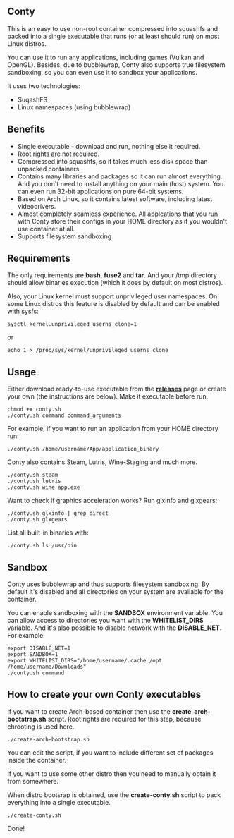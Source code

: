 ## Conty

This is an easy to use non-root container compressed into squashfs and packed 
into a single executable that runs (or at least should run) on most Linux distros.

You can use it to run any applications, including games (Vulkan and OpenGL). 
Besides, due to bubblewrap, Conty also supports true filesystem sandboxing, so you can even use it to sandbox
your applications.

It uses two technologies:
* SuqashFS
* Linux namespaces (using bubblewrap)

## Benefits

* Single executable - download and run, nothing else it required.
* Root rights are not required.
* Compressed into squashfs, so it takes much less disk space than
unpacked containers.
* Contains many libraries and packages so it can run almost everything. And you don't
need to install anything on your main (host) system. You can even run 32-bit applications
on pure 64-bit systems.
* Based on Arch Linux, so it contains latest software, including latest
videodrivers.
* Almost completely seamless experience. All applcations that you run
with Conty store their configs in your HOME directory as if you wouldn't
use container at all.
* Supports filesystem sandboxing

## Requirements

The only requirements are **bash**, **fuse2** and **tar**. And your /tmp directory
should allow binaries execution (which it does by default on most distros).

Also, your Linux kernel must support unprivileged user namespaces. On some 
Linux distros this feature is disabled by default and can be enabled with sysfs:

```
sysctl kernel.unprivileged_userns_clone=1
```
or
```
echo 1 > /proc/sys/kernel/unprivileged_userns_clone
```

## Usage

Either download ready-to-use executable from the [**releases**](https://github.com/Kron4ek/Conty/releases) page or create your
own (the instructions are below). Make it executable before run.

```
chmod +x conty.sh
./conty.sh command command_arguments
```

For example, if you want to run an application from your HOME directory run:

```
./conty.sh /home/username/App/application_binary
```

Conty also contains Steam, Lutris, Wine-Staging and much more.

```
./conty.sh steam
./conty.sh lutris
./conty.sh wine app.exe
```

Want to check if graphics acceleration works? Run glxinfo and glxgears:

```
./conty.sh glxinfo | grep direct
./conty.sh glxgears
```

List all built-in binaries with:

```
./conty.sh ls /usr/bin
```

## Sandbox

Conty uses bubblewrap and thus supports filesystem sandboxing. By default
it's disabled and all directories on your system are available for the container. 

You can enable sandboxing with the **SANDBOX** environment variable. You can allow 
access to directories you want with the **WHITELIST_DIRS** variable. And it's 
also possible to disable network with the **DISABLE_NET**. For example:

```
export DISABLE_NET=1
export SANDBOX=1
export WHITELIST_DIRS="/home/username/.cache /opt /home/username/Downloads"
./conty.sh command
```

## How to create your own Conty executables

If you want to create Arch-based container then use the **create-arch-bootstrap.sh** script. Root rights
are required for this step, because chrooting is used here.

```
./create-arch-bootstrap.sh
```

You can edit the script, if you want to include different set of packages inside
the container.

If you want to use some other distro then you need to manually obtain it from somewhere.

When distro bootsrap is obtained, use the **create-conty.sh** script to pack
everything into a single executable.

```
./create-conty.sh
```

Done!
